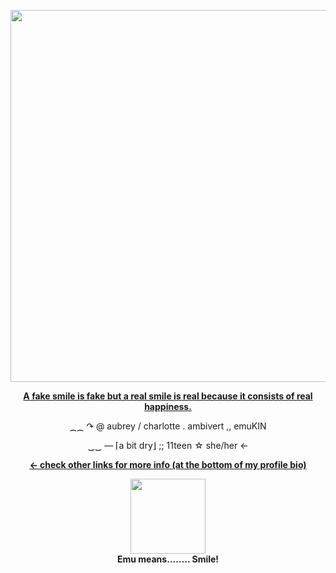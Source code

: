</p><p align="center">
  <img src="https://files.catbox.moe/5ppndx.png" width="595"/>
</p>
<p align="center">
  <a href=""><strong>A fake smile is fake but a real smile is real because it consists of real happiness.
</p></strong></a>
</p>



</p>
<p align="center">
  ⁔⁔     ↷  @ aubrey   /   charlotte     .     ambivert  ,,  emuKIN 
</p>

</p>
<p align="center">
      ‿‿    —    ⌈a bit dry⌋    ;;      11teen   ☆    she/her  ←
</p>
<p align="center">
  <a href=""><strong>  ←  check other links for more info (at the bottom of my profile bio)
</p></strong></a>
</p>

<p align="center">
  <img src="https://yokai.crd.co/assets/images/gallery25/4ac2013e.gif?v=b4df531c" width="120"><br>
  <strong>Emu means........ Smile!</strong>
</p>


